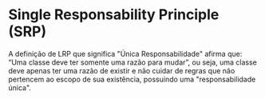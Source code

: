 Single Responsability Principle (SRP)
=====

A definição de LRP que significa "Única Responsabilidade" afirma que: “Uma classe deve ter somente uma razão para mudar”, ou
seja, uma classe deve apenas ter uma razão de existir e não cuidar de regras que não pertencem ao escopo de sua existência, 
possuindo uma "responsabilidade única". 